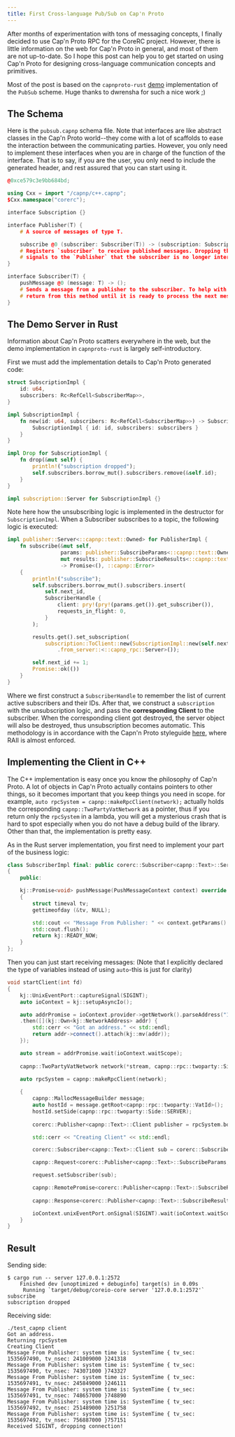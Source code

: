 ```yaml
---
title: First Cross-language Pub/Sub on Cap'n Proto
---
```


After months of experimentation with tons of messaging concepts, I finally decided to use Cap'n Proto RPC for the CoreRC project. However, there is little information on the web for Cap'n Proto in general, and most of them are not up-to-date. So I hope this post can help you to get started on using Cap'n Proto for designing cross-language communication concepts and primitives.

Most of the post is based on the `capnproto-rust` [demo](https://github.com/capnproto/capnproto-rust/tree/master/capnp-rpc/examples/pubsub) implementation of the `PubSub` scheme. Huge thanks to dwrensha for such a nice work ;)

## The Schema

Here is the `pubsub.capnp` schema file. Note that interfaces are like abstract classes in the Cap'n Proto world--they come with a lot of scaffolds to ease the interaction between the communicating parties. However, you only need to implement these interfaces when you are in charge of the function of the interface. That is to say, if you are the user, you only need to include the generated header, and rest assured that you can start using it.

```c++
@0xce579c3e9bb684bd;

using Cxx = import "/capnp/c++.capnp";
$Cxx.namespace("corerc");

interface Subscription {}

interface Publisher(T) {
    # A source of messages of type T.

    subscribe @0 (subscriber: Subscriber(T)) -> (subscription: Subscription);
    # Registers `subscriber` to receive published messages. Dropping the returned `subscription`
    # signals to the `Publisher` that the subscriber is no longer interested in receiving messages.
}

interface Subscriber(T) {
    pushMessage @0 (message: T) -> ();
    # Sends a message from a publisher to the subscriber. To help with flow control, the subscriber should not
    # return from this method until it is ready to process the next message.
}
```

## The Demo Server in Rust

Information about Cap'n Proto scatters everywhere in the web, but the demo implementation in `capnproto-rust` is largely self-introductory.

First we must add the implementation details to Cap'n Proto generated code: 
```rust
struct SubscriptionImpl {
    id: u64,
    subscribers: Rc<RefCell<SubscriberMap>>,
}

impl SubscriptionImpl {
    fn new(id: u64, subscribers: Rc<RefCell<SubscriberMap>>) -> SubscriptionImpl {
        SubscriptionImpl { id: id, subscribers: subscribers }
    }
}

impl Drop for SubscriptionImpl {
    fn drop(&mut self) {
        println!("subscription dropped");
        self.subscribers.borrow_mut().subscribers.remove(&self.id);
    }
}

impl subscription::Server for SubscriptionImpl {}
```
Note here how the unsubscribing logic is implemented in the destructor for `SubscriptionImpl`. When a Subscriber subscribes to a topic, the following logic is executed:
```rust
impl publisher::Server<::capnp::text::Owned> for PublisherImpl {
    fn subscribe(&mut self,
                 params: publisher::SubscribeParams<::capnp::text::Owned>,
                 mut results: publisher::SubscribeResults<::capnp::text::Owned>,)
                 -> Promise<(), ::capnp::Error>
    {
        println!("subscribe");
        self.subscribers.borrow_mut().subscribers.insert(
            self.next_id,
            SubscriberHandle {
                client: pry!(pry!(params.get()).get_subscriber()),
                requests_in_flight: 0,
            }
        );

        results.get().set_subscription(
            subscription::ToClient::new(SubscriptionImpl::new(self.next_id, self.subscribers.clone()))
                .from_server::<::capnp_rpc::Server>());

        self.next_id += 1;
        Promise::ok(())
    }
}
```
Where we first construct a `SubscriberHandle` to remember the list of current active subscribers and their IDs. After that, we construct a `subscription` with the unsubscription logic, and pass the **corresponding Client** to the subscriber. When the corresponding client got destroyed, the server object will also be destroyed, thus unsubscription becomes automatic. This methodology is in accordance with the Capn'n Proto styleguide [here](https://github.com/capnproto/capnproto/blob/master/style-guide.md), where RAII is almost enforced.

## Implementing the Client in C++

The C++ implementation is easy once you know the philosophy of Cap'n Proto. A lot of objects in Cap'n Proto actually contains pointers to other things, so it becomes important that you keep things you need in scope. for example, `auto rpcSystem = capnp::makeRpcClient(network);` actually holds the corresponding `capnp::TwoPartyVatNetwork` as a pointer, thus if you return only the `rpcSystem` in a lambda, you will get a mysterious crash that is hard to spot especially when you do not have a debug build of the library. Other than that, the implementation is pretty easy.

As in the Rust server implementation, you first need to implement your part of the business logic:
```c++
class SubscriberImpl final: public corerc::Subscriber<capnp::Text>::Server
{
    public:

    kj::Promise<void> pushMessage(PushMessageContext context) override
    {
        struct timeval tv;
        gettimeofday (&tv, NULL);

        std::cout << "Message From Publisher: " << context.getParams().getMessage().cStr() << tv.tv_usec << std::endl;
        std::cout.flush();
        return kj::READY_NOW;
    }
};
```

Then you can just start receiving messages: (Note that I explicitly declared the type of variables instead of using `auto`-this is just for clarity)

```c++
void startClient(int fd)
{
    kj::UnixEventPort::captureSignal(SIGINT);
    auto ioContext = kj::setupAsyncIo();

    auto addrPromise = ioContext.provider->getNetwork().parseAddress("127.0.0.1", 2572)
    .then([](kj::Own<kj::NetworkAddress> addr) {
        std::cerr << "Got an address." << std::endl;
        return addr->connect().attach(kj::mv(addr));
    });

    auto stream = addrPromise.wait(ioContext.waitScope);
    
    capnp::TwoPartyVatNetwork network(*stream, capnp::rpc::twoparty::Side::CLIENT);

    auto rpcSystem = capnp::makeRpcClient(network);
    
    {
        capnp::MallocMessageBuilder message;
        auto hostId = message.getRoot<capnp::rpc::twoparty::VatId>();
        hostId.setSide(capnp::rpc::twoparty::Side::SERVER);
        
        corerc::Publisher<capnp::Text>::Client publisher = rpcSystem.bootstrap(hostId).castAs<corerc::Publisher<capnp::Text>>();

        std::cerr << "Creating Client" << std::endl;

        corerc::Subscriber<capnp::Text>::Client sub = corerc::Subscriber<capnp::Text>::Client(kj::heap<SubscriberImpl>());

        capnp::Request<corerc::Publisher<capnp::Text>::SubscribeParams, corerc::Publisher<capnp::Text>::SubscribeResults> request = publisher.subscribeRequest();

        request.setSubscriber(sub);

        capnp::RemotePromise<corerc::Publisher<capnp::Text>::SubscribeResults> subscriptionPromise = request.send();
        
        capnp::Response<corerc::Publisher<capnp::Text>::SubscribeResults> subscription = subscriptionPromise.wait(ioContext.waitScope);

        ioContext.unixEventPort.onSignal(SIGINT).wait(ioContext.waitScope);
    }
}
```

## Result

Sending side:
```
$ cargo run -- server 127.0.0.1:2572
    Finished dev [unoptimized + debuginfo] target(s) in 0.09s
     Running `target/debug/coreio-core server '127.0.0.1:2572'`
subscribe
subscription dropped
```

Receiving side:
```
./test_capnp client
Got an address.
Returning rpcSystem
Creating Client
Message From Publisher: system time is: SystemTime { tv_sec: 1535697490, tv_nsec: 241009000 }241318
Message From Publisher: system time is: SystemTime { tv_sec: 1535697490, tv_nsec: 743071000 }743327
Message From Publisher: system time is: SystemTime { tv_sec: 1535697491, tv_nsec: 245849000 }246111
Message From Publisher: system time is: SystemTime { tv_sec: 1535697491, tv_nsec: 748657000 }748890
Message From Publisher: system time is: SystemTime { tv_sec: 1535697492, tv_nsec: 251489000 }251758
Message From Publisher: system time is: SystemTime { tv_sec: 1535697492, tv_nsec: 756887000 }757151
Received SIGINT, dropping connection!
```